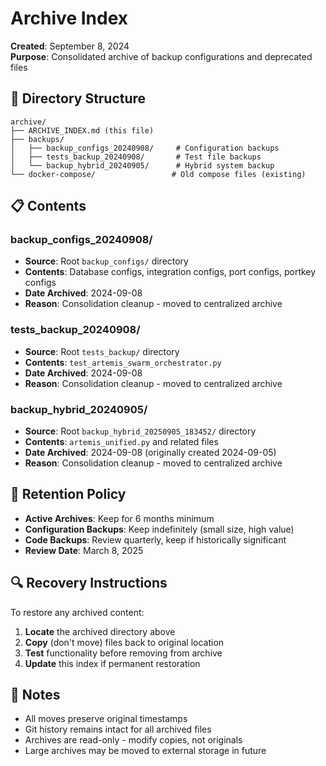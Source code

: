 # Archive Index

**Created**: September 8, 2024  
**Purpose**: Consolidated archive of backup configurations and deprecated files

## 📁 Directory Structure

```
archive/
├── ARCHIVE_INDEX.md (this file)
├── backups/
│   ├── backup_configs_20240908/     # Configuration backups
│   ├── tests_backup_20240908/       # Test file backups  
│   └── backup_hybrid_20240905/      # Hybrid system backup
└── docker-compose/                 # Old compose files (existing)
```

## 📋 Contents

### backup_configs_20240908/
- **Source**: Root `backup_configs/` directory
- **Contents**: Database configs, integration configs, port configs, portkey configs
- **Date Archived**: 2024-09-08
- **Reason**: Consolidation cleanup - moved to centralized archive

### tests_backup_20240908/
- **Source**: Root `tests_backup/` directory  
- **Contents**: `test_artemis_swarm_orchestrator.py`
- **Date Archived**: 2024-09-08
- **Reason**: Consolidation cleanup - moved to centralized archive

### backup_hybrid_20240905/
- **Source**: Root `backup_hybrid_20250905_183452/` directory
- **Contents**: `artemis_unified.py` and related files
- **Date Archived**: 2024-09-08 (originally created 2024-09-05)
- **Reason**: Consolidation cleanup - moved to centralized archive

## 🔄 Retention Policy

- **Active Archives**: Keep for 6 months minimum
- **Configuration Backups**: Keep indefinitely (small size, high value)
- **Code Backups**: Review quarterly, keep if historically significant
- **Review Date**: March 8, 2025

## 🔍 Recovery Instructions

To restore any archived content:

1. **Locate** the archived directory above
2. **Copy** (don't move) files back to original location
3. **Test** functionality before removing from archive
4. **Update** this index if permanent restoration

## 📝 Notes

- All moves preserve original timestamps
- Git history remains intact for all archived files
- Archives are read-only - modify copies, not originals
- Large archives may be moved to external storage in future